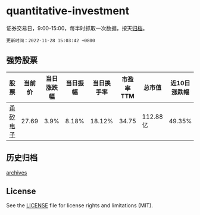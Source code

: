 # quantitative-investment

证券交易日，9:00-15:00，每半时抓取一次数据，按天[归档](archives)。

`更新时间：2022-11-28 15:03:42 +0800`

## 强势股票

|股票|当前价|当日涨跌幅|当日振幅|当日换手率|市盈率TTM|总市值|近10日涨跌幅|
|----|----|----|----|----|----|----|----|
|[甬矽电子](https://xueqiu.com/S/SH688362)|27.69|3.9%|8.18%|18.12%|34.75|112.88亿|49.35%|

## 历史归档

[archives](archives)

## License

See the [LICENSE](LICENSE) file for license rights and limitations (MIT).